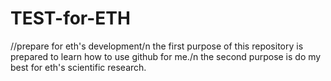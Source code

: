 # TEST-for-ETH
//prepare for eth's development/n
the first purpose of this repository is prepared to learn how to use github for me./n
the second purpose is do my best for eth's scientific research.

